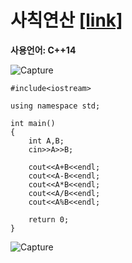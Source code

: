 # 사칙연산 [[link]](https://www.acmicpc.net/problem/10869)
**사용언어: C++14**

![Capture](https://user-images.githubusercontent.com/38516906/65811045-aada2f80-e180-11e9-8aff-fcb8c2fd0118.PNG)

```
#include<iostream>

using namespace std;

int main() 
{
    int A,B;
    cin>>A>>B;
    
    cout<<A+B<<endl;
    cout<<A-B<<endl;
    cout<<A*B<<endl;
    cout<<A/B<<endl;
    cout<<A%B<<endl;
    
    return 0;
}
```
![Capture](https://user-images.githubusercontent.com/38516906/65811033-7fefdb80-e180-11e9-8b7a-9597c36b32bb.PNG)
